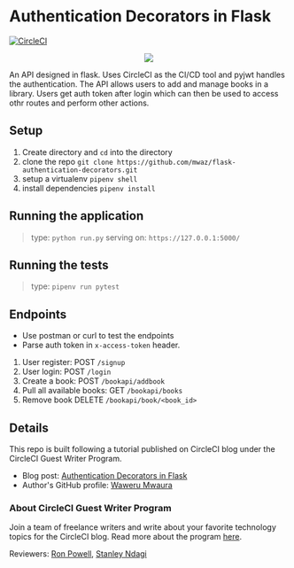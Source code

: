 # Authentication Decorators in Flask

[![CircleCI](https://circleci.com/gh/mwaz/flask-authentication-decorators.svg?style=svg)](https://circleci.com/gh/mwaz/flask-authentication-decorators)

<p align="center"><img src="https://avatars3.githubusercontent.com/u/59034516"></p>


An API designed in flask. Uses CircleCI as the CI/CD tool and pyjwt handles the authentication. The API allows users to add and manage books in a library. Users get auth token after login which can then be used to access othr routes and perform other actions.

## Setup
1. Create directory and `cd` into the directory
2. clone the repo `git clone https://github.com/mwaz/flask-authentication-decorators.git`
3. setup a virtualenv `pipenv shell`
4. install dependencies `pipenv install`

## Running the application
> type: `python run.py`
> serving on: `https://127.0.0.1:5000/`

## Running the tests
> type: `pipenv run pytest`

## Endpoints
- Use postman or curl to test the endpoints
- Parse auth token in `x-access-token` header.
1. User register: POST `/signup`
2. User login: POST `/login`
3. Create a book: POST `/bookapi/addbook`
4. Pull all available books: GET `/bookapi/books`
5. Remove book DELETE `/bookapi/book/<book_id>`


## Details

This repo is built following a tutorial published on CircleCI blog under the CircleCI Guest Writer Program.

- Blog post: [Authentication Decorators in Flask][blog]
- Author's GitHub profile: [Waweru Mwaura][author]

### About CircleCI Guest Writer Program

Join a team of freelance writers and write about your favorite technology topics for the CircleCI blog. Read more about the program [here][gwp-program].

Reviewers: [Ron Powell][ron], [Stanley Ndagi][stan]


[blog]: https://circleci.com/blog/authentication-decorators-in-flask/
[author]: https://github.com/mwaz

[gwp-program]: https://circle.ci/3ahQxfu
[ron]: https://github.com/ronpowelljr
[stan]: https://github.com/NdagiStanley
